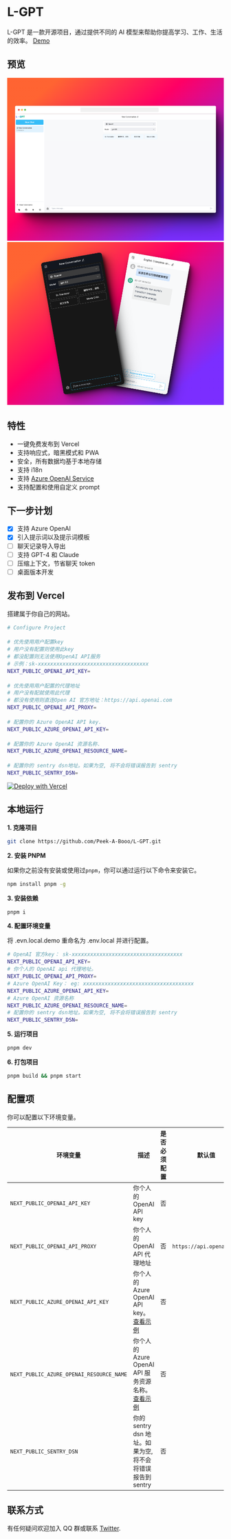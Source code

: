 # L-GPT

L-GPT 是一款开源项目，通过提供不同的 AI 模型来帮助你提高学习、工作、生活的效率。 [Demo](https://gpt.ltopx.com)

## 预览

<img src="./public/screenshots/screenshot-pc.png">

<img src="./public/screenshots/screenshot-m.png">

## 特性

- 一键免费发布到 Vercel
- 支持响应式，暗黑模式和 PWA
- 安全，所有数据均基于本地存储
- 支持 i18n
- 支持 [Azure OpenAI Service](./azure_CN.md)
- 支持配置和使用自定义 prompt

## 下一步计划

- [x] 支持 Azure OpenAI
- [x] 引入提示词以及提示词模板
- [ ] 聊天记录导入导出
- [ ] 支持 GPT-4 和 Claude
- [ ] 压缩上下文，节省聊天 token
- [ ] 桌面版本开发

## 发布到 Vercel

搭建属于你自己的网站。

```bash
# Configure Project

# 优先使用用户配置key
# 用户没有配置则使用此key
# 都没配置则无法使用OpenAI API服务
# 示例：sk-xxxxxxxxxxxxxxxxxxxxxxxxxxxxxxxxxxxx
NEXT_PUBLIC_OPENAI_API_KEY=

# 优先使用用户配置的代理地址
# 用户没有配就使用此代理
# 都没有使用则直连Open AI 官方地址：https://api.openai.com
NEXT_PUBLIC_OPENAI_API_PROXY=

# 配置你的 Azure OpenAI API key.
NEXT_PUBLIC_AZURE_OPENAI_API_KEY=

# 配置你的 Azure OpenAI 资源名称.
NEXT_PUBLIC_AZURE_OPENAI_RESOURCE_NAME=

# 配置你的 sentry dsn地址。如果为空, 将不会将错误报告到 sentry
NEXT_PUBLIC_SENTRY_DSN=
```

[![Deploy with Vercel](https://vercel.com/button)](https://vercel.com/new/clone?repository-url=https://github.com/Peek-A-Booo/L-GPT&env=NEXT_PUBLIC_OPENAI_API_KEY&env=NEXT_PUBLIC_OPENAI_API_PROXY&env=NEXT_PUBLIC_AZURE_OPENAI_API_KEY&env=NEXT_PUBLIC_AZURE_OPENAI_RESOURCE_NAME&env=NEXT_PUBLIC_SENTRY_DSN)

## 本地运行

**1. 克隆项目**

```bash
git clone https://github.com/Peek-A-Booo/L-GPT.git
```

**2. 安装 PNPM**

如果你之前没有安装或使用过`pnpm`，你可以通过运行以下命令来安装它。

```bash
npm install pnpm -g
```

**3. 安装依赖**

```bash
pnpm i
```

**4. 配置环境变量**

将 .evn.local.demo 重命名为 .env.local 并进行配置。

```bash
# OpenAI 官方key： sk-xxxxxxxxxxxxxxxxxxxxxxxxxxxxxxxxxxxx
NEXT_PUBLIC_OPENAI_API_KEY=
# 你个人的 OpenAI api 代理地址。
NEXT_PUBLIC_OPENAI_API_PROXY=
# Azure OpenAI Key： eg: xxxxxxxxxxxxxxxxxxxxxxxxxxxxxxxxxxxx
NEXT_PUBLIC_AZURE_OPENAI_API_KEY=
# Azure OpenAI 资源名称
NEXT_PUBLIC_AZURE_OPENAI_RESOURCE_NAME=
# 配置你的 sentry dsn地址。如果为空, 将不会将错误报告到 sentry
NEXT_PUBLIC_SENTRY_DSN=
```

**5. 运行项目**

```bash
pnpm dev
```

**6. 打包项目**

```bash
pnpm build && pnpm start
```

## 配置项

你可以配置以下环境变量。

| 环境变量                                 | 描述                                                              | 是否必须配置 | 默认值                   |
| ---------------------------------------- | ----------------------------------------------------------------- | ------------ | ------------------------ |
| `NEXT_PUBLIC_OPENAI_API_KEY`             | 你个人的 OpenAI API key                                           | 否           |                          |
| `NEXT_PUBLIC_OPENAI_API_PROXY`           | 你个人的 OpenAI API 代理地址                                      | 否           | `https://api.openai.com` |
| `NEXT_PUBLIC_AZURE_OPENAI_API_KEY`       | 你个人的 Azure OpenAI API key。[查看示例](./azure_CN.md)          | 否           |                          |
| `NEXT_PUBLIC_AZURE_OPENAI_RESOURCE_NAME` | 你个人的 Azure OpenAI API 服务资源名称。[查看示例](./azure_CN.md) | 否           |                          |
| `NEXT_PUBLIC_SENTRY_DSN`                 | 你的 sentry dsn 地址。如果为空, 将不会将错误报告到 sentry         | 否           |                          |

## 联系方式

有任何疑问欢迎加入 QQ 群或联系 [Twitter](https://twitter.com/peekbomb).
